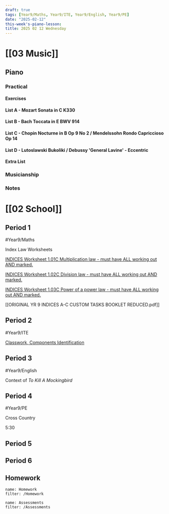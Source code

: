 ```yaml
---
draft: true
tags: [Year9/Maths, Year9/ITE, Year9/English, Year9/PE]
date: "2025-02-12"
this-week's-piano-lesson: 
title: 2025 02 12 Wednesday
---
```


# [[03 Music]]

## Piano

### Practical

#### Exercises

#### List A - Mozart Sonata in C K330

#### List B - Bach Toccata in E BWV 914

#### List C - Chopin Nocturne in B Op 9 No 2 / Mendelssohn Rondo Capriccioso Op 14

#### List D - Lutoslawski Bukoliki / Debussy 'General Lavine' - Eccentric

#### Extra List

### Musicianship

### Notes

# [[02 School]]

## Period 1

#Year9/Maths

Index Law Worksheets

[INDICES Worksheet 1.01C Multiplication law - must have ALL working out AND marked.](https://classroom.google.com/c/NzMyNzA1Njc2ODI0/a/NzMyNzA1Njc2ODY4/details)

[INDICES Worksheet 1.02C Division law - must have ALL working out AND marked.](https://classroom.google.com/c/NzMyNzA1Njc2ODI0/a/NzMyNzA1Njc2ODY5/details)

[INDICES Worksheet 1.03C Power of a power law - must have ALL working out AND marked.](https://classroom.google.com/c/NzMyNzA1Njc2ODI0/a/NzMyNzA1Njc2ODcw/details)

[[ORIGINAL YR 9 INDICES A-C CUSTOM TASKS  BOOKLET REDUCED.pdf]]

## Period 2

#Year9/ITE

[Classwork, Components Identification](https://classroom.google.com/c/NzM3NDAyOTI0MTQ0/a/NzQ5OTgzNDAxNjU0/details)

## Period 3

#Year9/English

Context of *To Kill A Mockingbird*

## Period 4

#Year9/PE

Cross Country

5:30

## Period 5

## Period 6

## Homework

```todoist
name: Homework
filter: /Homework
```

```todoist
name: Assessments
filter: /Assessments
```
